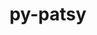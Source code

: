---
title: "py-patsy"
layout: cache
categories: [package, develop]
meta: {"compilers": ["gcc@=11.4.0", "gcc@=9.4.0", "oneapi@=2024.2.1"], "num_specs": 16, "num_specs_by_stack": {"e4s": 7, "e4s-neoverse_v1": 2, "e4s-oneapi": 6, "e4s-power": 1, "root": 16}, "oss": ["ubuntu20.04", "ubuntu22.04"], "platforms": ["linux"], "stacks": ["e4s", "e4s-neoverse_v1", "e4s-oneapi", "e4s-power", "root"], "targets": ["neoverse_v1", "ppc64le", "x86_64_v3"], "versions": ["0.5.3", "0.5.4"]}
spec_details: [{"compiler": "gcc@=9.4.0", "hash": "r5ulboimieuo5qp3zdhagx7byr5oyfx7", "os": "ubuntu20.04", "platform": "linux", "size": "-", "stacks": ["e4s-power", "root"], "tarball": "https://binaries.spack.io/develop/build_cache/linux-ubuntu20.04-ppc64le/gcc-9.4.0/py-patsy-0.5.3/linux-ubuntu20.04-ppc64le-gcc-9.4.0-py-patsy-0.5.3-r5ulboimieuo5qp3zdhagx7byr5oyfx7.spack", "target": "ppc64le", "variants": ["build_system=python_pip", "~splines"], "versions": ["0.5.3"]}, {"compiler": "gcc@=11.4.0", "hash": "bh4fc53ebdv2swlj2tmvgqthdo2rh5e6", "os": "ubuntu22.04", "platform": "linux", "size": "-", "stacks": ["e4s-neoverse_v1", "root"], "tarball": "https://binaries.spack.io/develop/build_cache/linux-ubuntu22.04-neoverse_v1/gcc-11.4.0/py-patsy-0.5.3/linux-ubuntu22.04-neoverse_v1-gcc-11.4.0-py-patsy-0.5.3-bh4fc53ebdv2swlj2tmvgqthdo2rh5e6.spack", "target": "neoverse_v1", "variants": ["build_system=python_pip", "~splines"], "versions": ["0.5.3"]}, {"compiler": "gcc@=11.4.0", "hash": "ittm44dra6j7rzlk6dwoopfzdlbxmlps", "os": "ubuntu22.04", "platform": "linux", "size": "-", "stacks": ["e4s-neoverse_v1", "root"], "tarball": "https://binaries.spack.io/develop/build_cache/linux-ubuntu22.04-neoverse_v1/gcc-11.4.0/py-patsy-0.5.3/linux-ubuntu22.04-neoverse_v1-gcc-11.4.0-py-patsy-0.5.3-ittm44dra6j7rzlk6dwoopfzdlbxmlps.spack", "target": "neoverse_v1", "variants": ["build_system=python_pip", "~splines"], "versions": ["0.5.3"]}, {"compiler": "gcc@=11.4.0", "hash": "sucxgdry34l5evutuhwyyevssqgefvr5", "os": "ubuntu22.04", "platform": "linux", "size": "-", "stacks": ["e4s", "root"], "tarball": "https://binaries.spack.io/develop/build_cache/linux-ubuntu22.04-x86_64_v3/gcc-11.4.0/py-patsy-0.5.3/linux-ubuntu22.04-x86_64_v3-gcc-11.4.0-py-patsy-0.5.3-sucxgdry34l5evutuhwyyevssqgefvr5.spack", "target": "x86_64_v3", "variants": ["build_system=python_pip", "~splines"], "versions": ["0.5.3"]}, {"compiler": "gcc@=11.4.0", "hash": "esebx4hcabn5xho7bk57duyaqyji4cim", "os": "ubuntu22.04", "platform": "linux", "size": "-", "stacks": ["e4s", "root"], "tarball": "https://binaries.spack.io/develop/build_cache/linux-ubuntu22.04-x86_64_v3/gcc-11.4.0/py-patsy-0.5.4/linux-ubuntu22.04-x86_64_v3-gcc-11.4.0-py-patsy-0.5.4-esebx4hcabn5xho7bk57duyaqyji4cim.spack", "target": "x86_64_v3", "variants": ["build_system=python_pip", "~splines"], "versions": ["0.5.4"]}, {"compiler": "gcc@=11.4.0", "hash": "kn7cj3pdje65jvhd2qizgpkowrc45jwn", "os": "ubuntu22.04", "platform": "linux", "size": "-", "stacks": ["e4s", "root"], "tarball": "https://binaries.spack.io/develop/build_cache/linux-ubuntu22.04-x86_64_v3/gcc-11.4.0/py-patsy-0.5.4/linux-ubuntu22.04-x86_64_v3-gcc-11.4.0-py-patsy-0.5.4-kn7cj3pdje65jvhd2qizgpkowrc45jwn.spack", "target": "x86_64_v3", "variants": ["build_system=python_pip", "~splines"], "versions": ["0.5.4"]}, {"compiler": "gcc@=11.4.0", "hash": "rzsy5uqp5ujaarpr54shratx4ngedcb6", "os": "ubuntu22.04", "platform": "linux", "size": "-", "stacks": ["e4s", "root"], "tarball": "https://binaries.spack.io/develop/build_cache/linux-ubuntu22.04-x86_64_v3/gcc-11.4.0/py-patsy-0.5.3/linux-ubuntu22.04-x86_64_v3-gcc-11.4.0-py-patsy-0.5.3-rzsy5uqp5ujaarpr54shratx4ngedcb6.spack", "target": "x86_64_v3", "variants": ["build_system=python_pip", "~splines"], "versions": ["0.5.3"]}, {"compiler": "gcc@=11.4.0", "hash": "q2aznydcdgjhlzrffiulbuiqa4ktpz6m", "os": "ubuntu22.04", "platform": "linux", "size": "-", "stacks": ["e4s", "root"], "tarball": "https://binaries.spack.io/develop/build_cache/linux-ubuntu22.04-x86_64_v3/gcc-11.4.0/py-patsy-0.5.4/linux-ubuntu22.04-x86_64_v3-gcc-11.4.0-py-patsy-0.5.4-q2aznydcdgjhlzrffiulbuiqa4ktpz6m.spack", "target": "x86_64_v3", "variants": ["build_system=python_pip", "~splines"], "versions": ["0.5.4"]}, {"compiler": "gcc@=11.4.0", "hash": "cwd4z6ubsi4r3b7iq73fwxpuat7icl7m", "os": "ubuntu22.04", "platform": "linux", "size": "-", "stacks": ["e4s", "root"], "tarball": "https://binaries.spack.io/develop/build_cache/linux-ubuntu22.04-x86_64_v3/gcc-11.4.0/py-patsy-0.5.4/linux-ubuntu22.04-x86_64_v3-gcc-11.4.0-py-patsy-0.5.4-cwd4z6ubsi4r3b7iq73fwxpuat7icl7m.spack", "target": "x86_64_v3", "variants": ["build_system=python_pip", "~splines"], "versions": ["0.5.4"]}, {"compiler": "gcc@=11.4.0", "hash": "cnffysaqdx472mql2bpyywa5gzaeot4j", "os": "ubuntu22.04", "platform": "linux", "size": "-", "stacks": ["e4s", "root"], "tarball": "https://binaries.spack.io/develop/build_cache/linux-ubuntu22.04-x86_64_v3/gcc-11.4.0/py-patsy-0.5.4/linux-ubuntu22.04-x86_64_v3-gcc-11.4.0-py-patsy-0.5.4-cnffysaqdx472mql2bpyywa5gzaeot4j.spack", "target": "x86_64_v3", "variants": ["build_system=python_pip", "~splines"], "versions": ["0.5.4"]}, {"compiler": "oneapi@=2024.2.1", "hash": "jsx2dvs7k22fhn5ntgmn3uwzz3ogq23u", "os": "ubuntu22.04", "platform": "linux", "size": "-", "stacks": ["e4s-oneapi", "root"], "tarball": "https://binaries.spack.io/develop/build_cache/linux-ubuntu22.04-x86_64_v3/oneapi-2024.2.1/py-patsy-0.5.4/linux-ubuntu22.04-x86_64_v3-oneapi-2024.2.1-py-patsy-0.5.4-jsx2dvs7k22fhn5ntgmn3uwzz3ogq23u.spack", "target": "x86_64_v3", "variants": ["build_system=python_pip", "~splines"], "versions": ["0.5.4"]}, {"compiler": "oneapi@=2024.2.1", "hash": "lwcjefn5hnqzuwisqrwqteov5rlw4gf5", "os": "ubuntu22.04", "platform": "linux", "size": "-", "stacks": ["e4s-oneapi", "root"], "tarball": "https://binaries.spack.io/develop/build_cache/linux-ubuntu22.04-x86_64_v3/oneapi-2024.2.1/py-patsy-0.5.4/linux-ubuntu22.04-x86_64_v3-oneapi-2024.2.1-py-patsy-0.5.4-lwcjefn5hnqzuwisqrwqteov5rlw4gf5.spack", "target": "x86_64_v3", "variants": ["build_system=python_pip", "~splines"], "versions": ["0.5.4"]}, {"compiler": "oneapi@=2024.2.1", "hash": "tnt7llwtnmvqofujo7woqr2tc2f36zrf", "os": "ubuntu22.04", "platform": "linux", "size": "-", "stacks": ["e4s-oneapi", "root"], "tarball": "https://binaries.spack.io/develop/build_cache/linux-ubuntu22.04-x86_64_v3/oneapi-2024.2.1/py-patsy-0.5.3/linux-ubuntu22.04-x86_64_v3-oneapi-2024.2.1-py-patsy-0.5.3-tnt7llwtnmvqofujo7woqr2tc2f36zrf.spack", "target": "x86_64_v3", "variants": ["build_system=python_pip", "~splines"], "versions": ["0.5.3"]}, {"compiler": "oneapi@=2024.2.1", "hash": "sz7belzy6hhglwekqdbfq464pzbtdse7", "os": "ubuntu22.04", "platform": "linux", "size": "-", "stacks": ["e4s-oneapi", "root"], "tarball": "https://binaries.spack.io/develop/build_cache/linux-ubuntu22.04-x86_64_v3/oneapi-2024.2.1/py-patsy-0.5.4/linux-ubuntu22.04-x86_64_v3-oneapi-2024.2.1-py-patsy-0.5.4-sz7belzy6hhglwekqdbfq464pzbtdse7.spack", "target": "x86_64_v3", "variants": ["build_system=python_pip", "~splines"], "versions": ["0.5.4"]}, {"compiler": "oneapi@=2024.2.1", "hash": "kkqsxfctxabr6s2flfpdktjxg2lfkind", "os": "ubuntu22.04", "platform": "linux", "size": "-", "stacks": ["e4s-oneapi", "root"], "tarball": "https://binaries.spack.io/develop/build_cache/linux-ubuntu22.04-x86_64_v3/oneapi-2024.2.1/py-patsy-0.5.4/linux-ubuntu22.04-x86_64_v3-oneapi-2024.2.1-py-patsy-0.5.4-kkqsxfctxabr6s2flfpdktjxg2lfkind.spack", "target": "x86_64_v3", "variants": ["build_system=python_pip", "~splines"], "versions": ["0.5.4"]}, {"compiler": "oneapi@=2024.2.1", "hash": "enxdxurkvhflzyyx2uz5u4vw4ds7slvd", "os": "ubuntu22.04", "platform": "linux", "size": "-", "stacks": ["e4s-oneapi", "root"], "tarball": "https://binaries.spack.io/develop/build_cache/linux-ubuntu22.04-x86_64_v3/oneapi-2024.2.1/py-patsy-0.5.3/linux-ubuntu22.04-x86_64_v3-oneapi-2024.2.1-py-patsy-0.5.3-enxdxurkvhflzyyx2uz5u4vw4ds7slvd.spack", "target": "x86_64_v3", "variants": ["build_system=python_pip", "~splines"], "versions": ["0.5.3"]}]
---